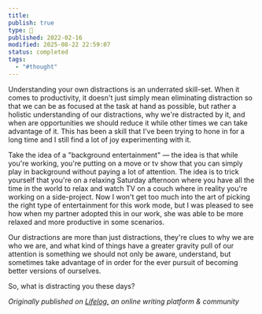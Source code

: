 ```yaml
---
title:
publish: true
type: 🌳
published: 2022-02-16
modified: 2025-08-22 22:59:07
status: completed
tags:
  - "#thought"
---
```

 Understanding your own distractions is an underrated skill-set. When it comes to productivity, it doesn't just simply mean eliminating distraction so that we can be as focused at the task at hand as possible, but rather a holistic understanding of our distractions, why we're distracted by it, and when are opportunities we should reduce it while other times we can take advantage of it. This has been a skill that I've been trying to hone in for a long time and I still find a lot of joy experimenting with it. 

Take the idea of a "background entertainment" — the idea is that while you're working, you're putting on a move or tv show that you can simply play in background without paying a lot of attention. The idea is to trick yourself that you're on a relaxing Saturday afternoon where you have all the time in the world to relax and watch TV on a couch where in reality you're working on a side-project. Now I won't get too much into the art of picking the right type of entertainment for this work mode, but I was pleased to see how when my partner adopted this in our work, she was able to be more relaxed and more productive in some scenarios. 

Our distractions are more than just distractions, they're clues to why we are who we are, and what kind of things have a greater gravity pull of our attention is something we should not only be aware, understand, but sometimes take advantage of in order for the ever pursuit of becoming better versions of ourselves. 

So, what is distracting you these days? 

*Originally published on [Lifelog,](https://golifelog.com/) an online writing platform & community*